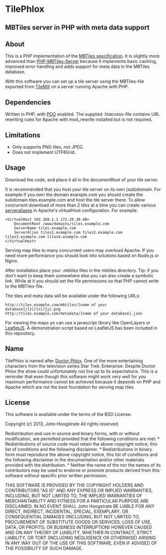TilePhlox
=========
MBTiles server in PHP with meta data support
--------------------------------------------

About
-----
This is a PHP implementation of the [MBTiles specification](https://github.com/mapbox/mbtiles-spec). It is slightly more advanced than [PHP-MBTiles-Server](https://github.com/bmcbride/PHP-MBTiles-Server) because it implements basic caching, improved error handling and adds support for meta data in the MBTiles database.

With this software you can set up a tile server using the MBTiles-file exported from [TileMill](https://github.com/mapbox/tilemill) on a server running Apache with PHP.

Dependencies
------------

Written in PHP, with [PDO](http://php.net/manual/en/ref.pdo-sqlite.php) enabled.
The supplied .htaccess-file contains URL rewriting rules for Apache with mod_rewrite installed but is not required.

Limitations
-----------
* Only supports PNG tiles, not JPEG.
* Does not implement UTF8Grid.

Usage
-----

Download the code, and place it all in the documentRoot of your tile server.

It is recommended that you host your tile server on its own (sub)domain. For example if you own the domain example.com you should create the subdomain tiles.example.com and host the tile server there. To allow concurrent download of more than 2 tiles at a time you can create various [serveraliases](http://httpd.apache.org/docs/2.4/vhosts/examples.html#intraextra) in Apache's virtualHost configuration. For example:

```
<VirtualHost 192.168.1.1 172.20.30.40>
    DocumentRoot /www/domains/tiles.example.com
    ServerName tiles.example.com
    ServerAlias tiles1.example.com tiles2.example.com tiles3.example.com tiles4.example.com
</VirtualHost>
```

Serving map tiles to many concurrent users may overload Apache. If you need more performance you should look into solutions based on Node.js or Nginx.

After installation place your .mbtiles files in the mbtiles directory. Tip: if you don't want to keep them somewhere else you can also create a symbolic link. While at it you should set the file permissions so that PHP cannot write to the MBTiles-file.

The tiles and meta data will be available under the following URLs:
```
http://tiles.example.com/mbtiles/[name of your database]/[z]/[x]/[y].png
http://tiles.example.com/metadata/[name of your database].json
```

For viewing the maps yo can use a javascript library like OpenLayers or [LeafletJS](http://leafletjs.com/). A demonstration script based on LeafletJS has been included in this repository.

Name
----
TilePhlox is named after [Doctor Phlox](http://en.memory-alpha.org/wiki/Phlox). One of the more entertaining characters from the television series Star Trek: Enterprise. Despite Doctor Phlox the show could unfortunately not live up to its expectations. This is a reminder that even though this software might work very well for you maximum performance cannot be achieved because it depends on PHP and Apache which are not the best foundation for serving map tiles.

License 
-------
This software is available under the terms of the BSD License.

Copyright (c) 2013, John Hoogstrate
All rights reserved.

Redistribution and use in source and binary forms, with or without
modification, are permitted provided that the following conditions are met:
    * Redistributions of source code must retain the above copyright
      notice, this list of conditions and the following disclaimer.
    * Redistributions in binary form must reproduce the above copyright
      notice, this list of conditions and the following disclaimer in the
      documentation and/or other materials provided with the distribution.
    * Neither the name of the <organization> nor the
      names of its contributors may be used to endorse or promote products
      derived from this software without specific prior written permission.

THIS SOFTWARE IS PROVIDED BY THE COPYRIGHT HOLDERS AND CONTRIBUTORS "AS IS" AND
ANY EXPRESS OR IMPLIED WARRANTIES, INCLUDING, BUT NOT LIMITED TO, THE IMPLIED
WARRANTIES OF MERCHANTABILITY AND FITNESS FOR A PARTICULAR PURPOSE ARE
DISCLAIMED. IN NO EVENT SHALL John Hoogstrate BE LIABLE FOR ANY
DIRECT, INDIRECT, INCIDENTAL, SPECIAL, EXEMPLARY, OR CONSEQUENTIAL DAMAGES
(INCLUDING, BUT NOT LIMITED TO, PROCUREMENT OF SUBSTITUTE GOODS OR SERVICES;
LOSS OF USE, DATA, OR PROFITS; OR BUSINESS INTERRUPTION) HOWEVER CAUSED AND
ON ANY THEORY OF LIABILITY, WHETHER IN CONTRACT, STRICT LIABILITY, OR TORT
(INCLUDING NEGLIGENCE OR OTHERWISE) ARISING IN ANY WAY OUT OF THE USE OF THIS
SOFTWARE, EVEN IF ADVISED OF THE POSSIBILITY OF SUCH DAMAGE.